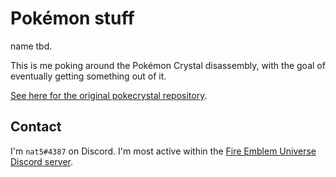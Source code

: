 # Pokémon stuff

name tbd.

This is me poking around the Pokémon Crystal disassembly, with the goal of eventually getting something out of it.

[See here for the original pokecrystal repository][pokecrystal].

## Contact

I'm `nat5#4387` on Discord. I'm most active within the [Fire Emblem Universe Discord server][feudiscord].

[pokecrystal]: https://github.com/pret/pokecrystal
[feudiscord]: https://feuniverse.us/t/feu-discord-server/1480?u=stanh
